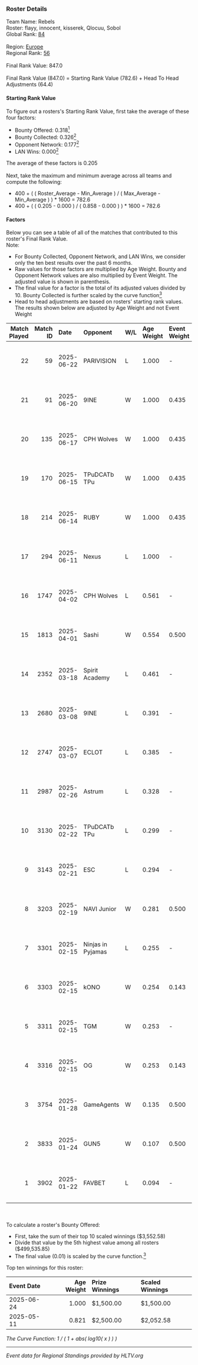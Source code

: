 ### Roster Details<br />
Team Name: Rebels<br />
Roster: flayy, innocent, kisserek, Qlocuu, Sobol<br />
Global Rank: [84](../../standings_global_2025_07_07.md)<br />
<br />
Region: [Europe]( ../../standings_europe_2025_07_07.md)<br />
Regional Rank: [56]( ../../standings_europe_2025_07_07.md)<br />
<br />
Final Rank Value:  847.0<br />
<br />
Final Rank Value (847.0) = Starting Rank Value (782.6) + Head To Head Adjustments (64.4)<br />

#### Starting Rank Value<br />
To figure out a rosters's Starting Rank Value, first take the average of these four factors:<br />
- Bounty Offered: 0.318[<sup>1</sup>](#table2)
- Bounty Collected: 0.326[<sup>2</sup>](#table1)
- Opponent Network: 0.177[<sup>2</sup>](#table1)
- LAN Wins: 0.000[<sup>2</sup>](#table1)

The average of these factors is 0.205<br />
<br />
Next, take the maximum and minimum average across all teams and compute the following:<br />
- 400 + ( ( Roster_Average - Min_Average ) / ( Max_Average - Min_Average ) ) * 1600 = 782.6
- 400 + ( ( 0.205 - 0.000 ) / ( 0.858 - 0.000 ) ) * 1600 = 782.6


#### Factors<br />
Below you can see a table of all of the matches that contributed to this roster's Final Rank Value.<br />
Note:<br />

- For Bounty Collected, Opponent Network, and LAN Wins, we consider only the ten best results over the past 6 months.
- Raw values for those factors are multiplied by Age Weight. Bounty and Opponent Network values are also multiplied by Event Weight. The adjusted value is shown in parenthesis.
- The final value for a factor is the total of its adjusted values divided by 10. Bounty Collected is further scaled by the curve function[<sup>3</sup>](#curveFunction)
- Head to head adjustments are based on rosters' starting rank values. The results shown below are adjusted by Age Weight and not Event Weight
<span id="table1"></span><br />


| Match Played | Match ID | Date       | Opponent          | W/L | Age Weight | Event Weight | Bounty Collected | Opponent Network | LAN Wins  | H2H Adj. | Roster                                   |
| -: | -: | :- | :- | :- | :- | :- | :- | :- | :- | -: | :- |
|           22 |       59 | 2025-06-22 | PARIVISION        | L   | 1.000      | -            | -                | -                | -         |    -7.19 | flayy, innocent, kisserek, Qlocuu, Sobol |
|           21 |       91 | 2025-06-20 | 9INE              | W   | 1.000      | 0.435        | 0.022 (0.009)    | 0.897 (0.390)    | 0 (0.000) |    23.90 | flayy, innocent, kisserek, Qlocuu, Sobol |
|           20 |      135 | 2025-06-17 | CPH Wolves        | W   | 1.000      | 0.435        | 0.028 (0.012)    | 0.540 (0.235)    | 0 (0.000) |    13.37 | flayy, innocent, kisserek, Qlocuu, Sobol |
|           19 |      170 | 2025-06-15 | TPuDCATb TPu      | W   | 1.000      | 0.435        | 0.009 (0.004)    | 0.876 (0.381)    | 0 (0.000) |    18.51 | flayy, innocent, kisserek, Qlocuu, Sobol |
|           18 |      214 | 2025-06-14 | RUBY              | W   | 1.000      | 0.435        | 0.010 (0.004)    | 0.663 (0.288)    | 0 (0.000) |    20.53 | flayy, innocent, kisserek, Qlocuu, Sobol |
|           17 |      294 | 2025-06-11 | Nexus             | L   | 1.000      | -            | -                | -                | -         |    -7.14 | flayy, innocent, kisserek, Qlocuu, Sobol |
|           16 |     1747 | 2025-04-02 | CPH Wolves        | L   | 0.561      | -            | -                | -                | -         |    -8.49 | flayy, innocent, kisserek, Sobol, tomiko |
|           15 |     1813 | 2025-04-01 | Sashi             | W   | 0.554      | 0.500        | 0.012 (0.003)    | 1.000 (0.277)    | 0 (0.000) |    13.08 | flayy, innocent, kisserek, Sobol, tomiko |
|           14 |     2352 | 2025-03-18 | Spirit Academy    | L   | 0.461      | -            | -                | -                | -         |    -2.31 | flayy, innocent, kisserek, Sobol, tomiko |
|           13 |     2680 | 2025-03-08 | 9INE              | L   | 0.391      | -            | -                | -                | -         |    -1.29 | flayy, innocent, kisserek, Sobol, tomiko |
|           12 |     2747 | 2025-03-07 | ECLOT             | L   | 0.385      | -            | -                | -                | -         |    -2.49 | flayy, innocent, kisserek, Sobol, tomiko |
|           11 |     2987 | 2025-02-26 | Astrum            | L   | 0.328      | -            | -                | -                | -         |    -2.96 | flayy, innocent, kisserek, Sobol, tomiko |
|           10 |     3130 | 2025-02-22 | TPuDCATb TPu      | L   | 0.299      | -            | -                | -                | -         |    -4.42 | flayy, innocent, kisserek, Sobol, tomiko |
|            9 |     3143 | 2025-02-21 | ESC               | L   | 0.294      | -            | -                | -                | -         |    -7.69 | flayy, innocent, kisserek, Sobol, tomiko |
|            8 |     3203 | 2025-02-19 | NAVI Junior       | W   | 0.281      | 0.500        | 0.346 (0.049)    | 0.913 (0.128)    | 0 (0.000) |     7.38 | flayy, innocent, kisserek, Sobol, tomiko |
|            7 |     3301 | 2025-02-15 | Ninjas in Pyjamas | L   | 0.255      | -            | -                | -                | -         |    -0.23 | flayy, innocent, kisserek, Sobol, tomiko |
|            6 |     3303 | 2025-02-15 | kONO              | W   | 0.254      | 0.143        | 0.000 (0.000)    | 0.079 (0.003)    | 0 (0.000) |     1.62 | flayy, innocent, kisserek, Sobol, tomiko |
|            5 |     3311 | 2025-02-15 | TGM               | W   | 0.253      | -            | -                | -                | 0 (0.000) |     1.14 | flayy, innocent, kisserek, Sobol, tomiko |
|            4 |     3316 | 2025-02-15 | OG                | W   | 0.253      | 0.143        | 0.054 (0.002)    | 0.797 (0.029)    | 0 (0.000) |     6.42 | flayy, innocent, kisserek, Sobol, tomiko |
|            3 |     3754 | 2025-01-28 | GameAgents        | W   | 0.135      | 0.500        | 0.001 (0.000)    | 0.012 (0.001)    | 0 (0.000) |     1.23 | flayy, innocent, kisserek, Sobol, tomiko |
|            2 |     3833 | 2025-01-24 | GUN5              | W   | 0.107      | 0.500        | 0.034 (0.002)    | 0.655 (0.035)    | -         |     2.57 | flayy, innocent, kisserek, Sobol, tomiko |
|            1 |     3902 | 2025-01-22 | FAVBET            | L   | 0.094      | -            | -                | -                | -         |    -1.18 | flayy, innocent, kisserek, Sobol, tomiko |

<br />
<span id="table2"></span><br />
To calculate a roster's Bounty Offered:<br />

- First, take the sum of their top 10 scaled winnings ($3,552.58)
- Divide that value by the 5th highest value among all rosters ($499,535.85)
- The final value (0.01) is scaled by the curve function.[<sup>3</sup>](#curveFunction)

Top ten winnings for this roster:<br />

| Event Date | Age Weight | Prize Winnings | Scaled Winnings |
| :- | -: | :- | :- |
| 2025-06-24 |      1.000 | $1,500.00      | $1,500.00       |
| 2025-05-11 |      0.821 | $2,500.00      | $2,052.58       |


<span id="curveFunction"></span>_The Curve Function: 1 / ( 1 + abs( log10( x ) ) )_<br />

---
_Event data for Regional Standings provided by HLTV.org_<br />
